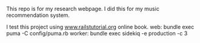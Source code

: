 This repo is for my research webpage.
I did this for my music recommendation system.

I test this project using www.railstutorial.org online book.
web: bundle exec puma -C config/puma.rb
worker: bundle exec sidekiq -e production -c 3